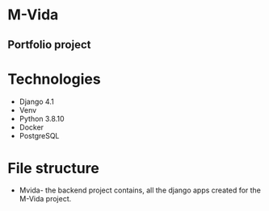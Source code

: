 # M-Vida

## Portfolio project
# Technologies
- Django 4.1
- Venv
- Python 3.8.10
- Docker
- PostgreSQL
# File structure
* Mvida- the backend project contains, all the django apps created for the M-Vida project.
